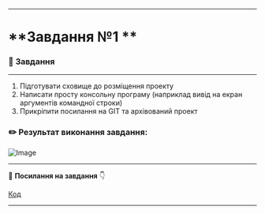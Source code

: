 ___

# **Завдання №1 **

### :scroll: **Завдання**
___
1. Підготувати сховище до розміщення проекту
2. Написати просту консольну програму (наприклад вивід на екран аргументів командної строки)
3. Прикріпити посилання на GIT та архівований проект


### :pencil2: **Результат виконання завдання:**
![Image](https://github.com/user-attachments/assets/4d9552b8-c008-4efd-a846-b5649d5c1903)

  ___

:file_folder: **Посилання на завдання** :point_down:

[Код](https://github.com/DmytroLiutyi/Practice-OOP/blob/main/PracticeLiutyi/zavd1/Main.java)
 ___

